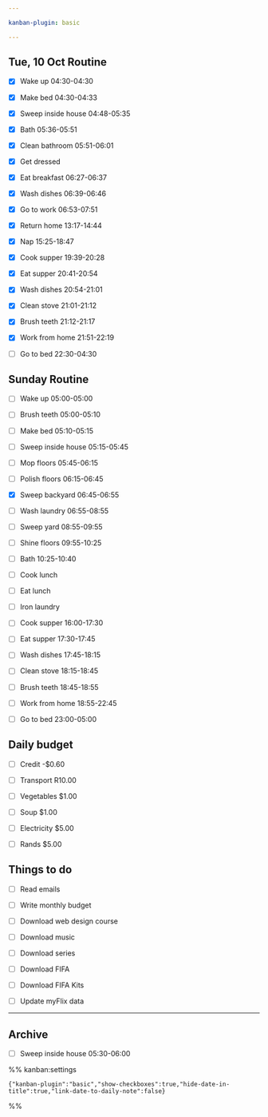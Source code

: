 ```yaml
---

kanban-plugin: basic

---
```


## Tue, 10 Oct Routine

- [x] Wake up 04:30-04:30
- [x] Make bed 04:30-04:33
- [x] Sweep inside house 04:48-05:35
- [x] Bath 05:36-05:51
- [x] Clean bathroom 05:51-06:01
- [x] Get dressed
- [x] Eat breakfast 06:27-06:37
- [x] Wash dishes 06:39-06:46
- [x] Go to work 06:53-07:51
- [x] Return home 13:17-14:44
- [x] Nap 15:25-18:47
- [x] Cook supper 19:39-20:28
- [x] Eat supper 20:41-20:54
- [x] Wash dishes 20:54-21:01
- [x] Clean stove 21:01-21:12
- [x] Brush teeth 21:12-21:17
- [x] Work from home 21:51-22:19
- [ ] Go to bed 22:30-04:30


## Sunday Routine

- [ ] Wake up 05:00-05:00
- [ ] Brush teeth 05:00-05:10
- [ ] Make bed 05:10-05:15
- [ ] Sweep inside house 05:15-05:45
- [ ] Mop floors 05:45-06:15
- [ ] Polish floors 06:15-06:45
- [x] Sweep backyard 06:45-06:55
- [ ] Wash laundry 06:55-08:55
- [ ] Sweep yard 08:55-09:55
- [ ] Shine floors 09:55-10:25
- [ ] Bath 10:25-10:40
- [ ] Cook lunch
- [ ] Eat lunch
- [ ] Iron laundry
- [ ] Cook supper 16:00-17:30
- [ ] Eat supper 17:30-17:45
- [ ] Wash dishes 17:45-18:15
- [ ] Clean stove 18:15-18:45
- [ ] Brush teeth 18:45-18:55
- [ ] Work from home 18:55-22:45
- [ ] Go to bed 23:00-05:00


## Daily budget

- [ ] Credit -$0.60
- [ ] Transport R10.00
- [ ] Vegetables $1.00
- [ ] Soup $1.00
- [ ] Electricity $5.00
- [ ] Rands $5.00


## Things to do

- [ ] Read emails
- [ ] Write monthly budget
- [ ] Download web design course
- [ ] Download music
- [ ] Download series
- [ ] Download FIFA
- [ ] Download FIFA Kits
- [ ] Update myFlix data


***

## Archive

- [ ] Sweep inside house 05:30-06:00

%% kanban:settings
```
{"kanban-plugin":"basic","show-checkboxes":true,"hide-date-in-title":true,"link-date-to-daily-note":false}
```
%%